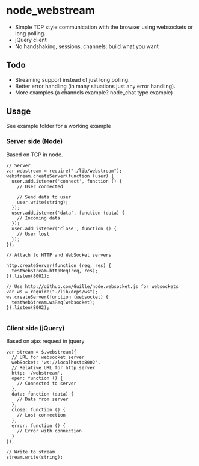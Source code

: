 # node_webstream

* Simple TCP style communication with the browser using websockets or long polling.
* jQuery client
* No handshaking, sessions, channels: build what you want

## Todo

* Streaming support instead of just long polling.
* Better error handling (in many situations just any error handling).
* More examples (a channels example? node_chat type example)

## Usage

See example folder for a working example

### Server side (Node)

Based on TCP in node.

<pre><code>// Server
var webstream = require("./lib/webstream");
webstream.createServer(function (user) {
  user.addListener('connect', function () {
    // User connected
	
	// Send data to user
	user.write(string);
  });
  user.addListener('data', function (data) {
    // Incoming data
  });
  user.addListener('close', function () {
    // User lost
  });
});

// Attach to HTTP and WebSocket servers

http.createServer(function (req, res) {
  testWebStream.httpReq(req, res);
}).listen(8001);

// Use http://github.com/Guille/node.websocket.js for websockets
var ws = require("./lib/deps/ws");
ws.createServer(function (websocket) {
  testWebStream.wsReq(websocket);
}).listen(8002);

</code></pre>

### Client side (jQuery)

Based on ajax request in jquery

<pre><code>var stream = $.webstream({
  // URL for websocket server
  webSocket: 'ws://localhost:8002',
  // Relative URL for http server
  http: '/webstream',
  open: function () {
    // Connected to server
  },
  data: function (data) {
    // Data from server
  },
  close: function () {
    // Lost connection
  },
  error: function () {
    // Error with connection
  }
});

// Write to stream
stream.write(string);
</code></pre>

